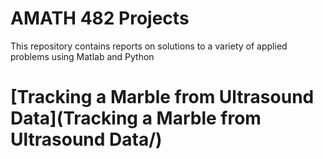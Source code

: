 # AMATH 482 Projects
This repository contains reports on solutions to a variety of applied problems using Matlab and Python

# [Tracking a Marble from Ultrasound Data](Tracking a Marble from Ultrasound Data/)
